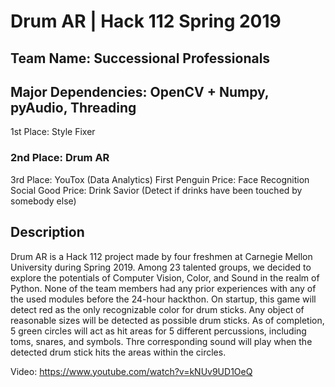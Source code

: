 # Drum AR | Hack 112 Spring 2019
## Team Name: Successional Professionals
## Major Dependencies: OpenCV + Numpy, pyAudio, Threading

1st Place: Style Fixer
### 2nd Place: Drum AR
3rd Place: YouTox (Data Analytics)
First Penguin Price: Face Recognition
Social Good Price: Drink Savior (Detect if drinks have been touched by somebody else)

## Description
Drum AR is a Hack 112 project made by four freshmen at Carnegie Mellon University during Spring 2019. Among 23 talented groups, we decided to explore the potentials of Computer Vision, Color, and Sound in the realm of Python. None of the team members had any prior experiences with any of the used modules before the 24-hour hackthon.
On startup, this game will detect red as the only recognizable color for drum sticks. Any object of reasonable sizes will be detected as possible drum sticks.
As of completion, 5 green circles will act as hit areas for 5 different percussions, including toms, snares, and symbols. Thre corresponding sound will play when the detected drum stick hits the areas within the circles.

Video: https://www.youtube.com/watch?v=kNUv9UD1OeQ
